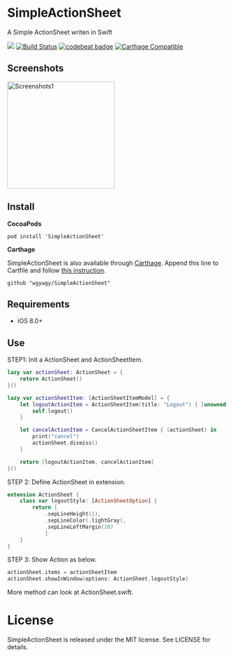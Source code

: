 # SimpleActionSheet
A Simple ActionSheet writen in Swift

![](https://img.shields.io/badge/Swift-3.0-blue.svg?style=flat)
[![Build Status][image-1]][1]
[![codebeat badge][image-2]][2]
[![Carthage Compatible](https://img.shields.io/badge/Carthage-compatible-4BC51D.svg?style=flat)](https://github.com/Carthage/Carthage)

## Screenshots
<p align="left">
<img src="https://github.com/wgywgy/SimpleActionSheet/blob/master/DemoPic/Demo1.png" alt="Screenshots1" title="Screenshots1" width="246"/>
</p>

## Install
**CocoaPods**

```
pod install 'SimpleActionSheet'
```

**Carthage**

SimpleActionSheet is also available through [Carthage][4].  Append this line to Cartfile and follow [this instruction][5].

```
github "wgywgy/SimpleActionSheet"
```

## Requirements

- iOS 8.0+

## Use

STEP1: Init a ActionSheet and ActionSheetItem.

```swift
lazy var actionSheet: ActionSheet = {
    return ActionSheet()
}()

lazy var actionSheetItem: [ActionSheetItemModel] = {
    let logoutActionItem = ActionSheetItem(title: "Logout") { [unowned self] (actionSheet) in
        self.logout()
    }

    let cancelActionItem = CancelActionSheetItem { (actionSheet) in
        print("cancel")
        actionSheet.dismiss()
    }

    return [logoutActionItem, cancelActionItem]
}()
```

STEP 2: Define ActionSheet in extension.

```swift
extension ActionSheet {
    class var logoutStyle: [ActionSheetOption] {
        return [
            .sepLineHeight(1),
            .sepLineColor(.lightGray),
            .sepLineLeftMargin(20)
            ]
    }
}
```

STEP 3: Show Action as below.

```swift
actionSheet.items = actionSheetItem
actionSheet.showInWindow(options: ActionSheet.logoutStyle)
```

More method can look at ActionSheet.swift.

License
=======
SimpleActionSheet is released under the MIT license. See LICENSE for details.

[1]:	https://travis-ci.org/wgywgy/SimpleActionSheet
[2]:	https://codebeat.co/projects/github-com-wgywgy-simpleactionsheet
[4]:	https://github.com/carthage/carthage
[5]:	https://github.com/carthage/carthage#adding-frameworks-to-an-application

[image-1]:	https://travis-ci.org/wgywgy/SimpleActionSheet.svg?branch=master
[image-2]:	https://codebeat.co/badges/1cc92497-a605-4d6e-b87c-d67973057454
